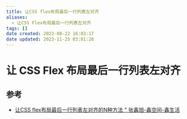 ```yaml
---
title: 让CSS flex布局最后一行列表左对齐
aliases:
  - 让CSS Flex布局最后一行列表左对齐
tags: []
date created: 2022-08-22 16:03:17
date updated: 2023-11-25 03:01:28
---
```


# 让 CSS Flex 布局最后一行列表左对齐

## 参考

- [让CSS flex布局最后一行列表左对齐的N种方法 " 张鑫旭-鑫空间-鑫生活](https://www.zhangxinxu.com/wordpress/2019/08/css-flex-last-align/)
